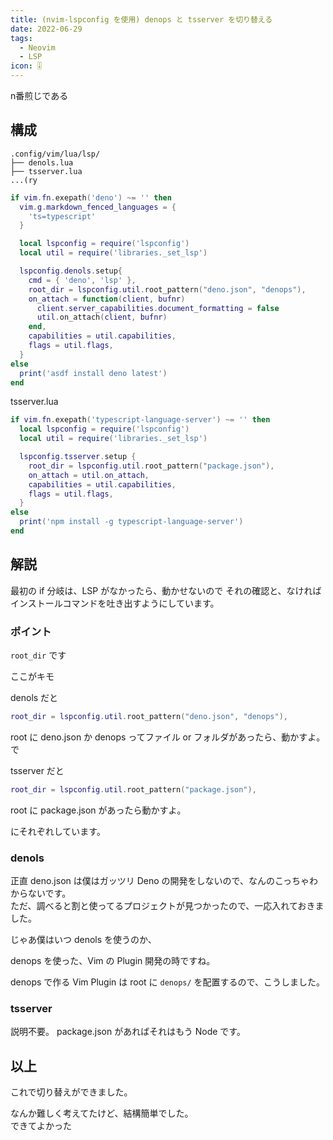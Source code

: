 ```yaml
---
title: (nvim-lspconfig を使用) denops と tsserver を切り替える
date: 2022-06-29
tags:
  - Neovim
  - LSP
icon: 🎚️
---
```


n番煎じである

## 構成

```
.config/vim/lua/lsp/
├── denols.lua
├── tsserver.lua
...(ry
```

```lua
if vim.fn.exepath('deno') ~= '' then
  vim.g.markdown_fenced_languages = {
    'ts=typescript'
  }

  local lspconfig = require('lspconfig')
  local util = require('libraries._set_lsp')

  lspconfig.denols.setup{
    cmd = { 'deno', 'lsp' },
    root_dir = lspconfig.util.root_pattern("deno.json", "denops"),
    on_attach = function(client, bufnr)
      client.server_capabilities.document_formatting = false
      util.on_attach(client, bufnr)
    end,
    capabilities = util.capabilities,
    flags = util.flags,
  }
else
  print('asdf install deno latest')
end
```

tsserver.lua
```lua
if vim.fn.exepath('typescript-language-server') ~= '' then
  local lspconfig = require('lspconfig')
  local util = require('libraries._set_lsp')

  lspconfig.tsserver.setup {
    root_dir = lspconfig.util.root_pattern("package.json"),
    on_attach = util.on_attach,
    capabilities = util.capabilities,
    flags = util.flags,
  }
else
  print('npm install -g typescript-language-server')
end
```

## 解説

最初の if 分岐は、LSP がなかったら、動かせないので
それの確認と、なければインストールコマンドを吐き出すようにしています。

### ポイント

`root_dir` です

ここがキモ


denols だと
```lua
root_dir = lspconfig.util.root_pattern("deno.json", "denops"),
```

root に deno.json か denops ってファイル or フォルダがあったら、動かすよ。
で

tsserver だと
```lua
root_dir = lspconfig.util.root_pattern("package.json"),
```

root に package.json があったら動かすよ。

にそれぞれしています。

### denols

正直 deno.json は僕はガッツリ Deno の開発をしないので、なんのこっちゃわからないです。  
ただ、調べると割と使ってるプロジェクトが見つかったので、一応入れておきました。

じゃあ僕はいつ denols を使うのか、  

denops を使った、Vim の Plugin 開発の時ですね。

denops で作る Vim Plugin は root に `denops/` を配置するので、こうしました。


### tsserver

説明不要。
package.json があればそれはもう Node です。


## 以上

これで切り替えができました。  

なんか難しく考えてたけど、結構簡単でした。  
できてよかった
